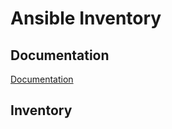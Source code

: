 # Ansible Inventory

## Documentation

[Documentation](https://docs.ansible.com/ansible/latest/inventory_guide/intro_inventory.html)

## Inventory
